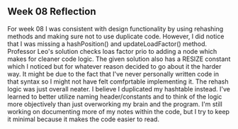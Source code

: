 ## Week 08 Reflection
For week 08 I was consistent with design functionality by using rehashing methods and making sure not to use duplicate code.
However, I did notice that I was missing a hashPosition() and updateLoadFactor() method. Professor Leo's solution checks loas factor prio to adding a node which makes for cleaner code logic.
The given solution also has a RESIZE constant which I noticed but for whatever reason decided to go about it the harder way. It might be due to the fact that I've never personally written code in that syntax so I might not have felt comfprtable implementing it. 
The rehash logic was just overall neater. I believe I duplicated my hashtable instead.
I've learned to better utilize naming header/constants and to think of the logic more objectively than just overworking my brain and the program.
I'm still working on documenting more of my notes within the code, but I try to keep it minimal because it makes the code easier to read.

